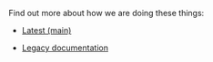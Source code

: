 Find out more about how we are doing these things:

* [Latest (main)](https://birdhouse2-docs.readthedocs.io/en/latest/)

* [Legacy documentation](https://birdhouse.readthedocs.io/en/latest/)

